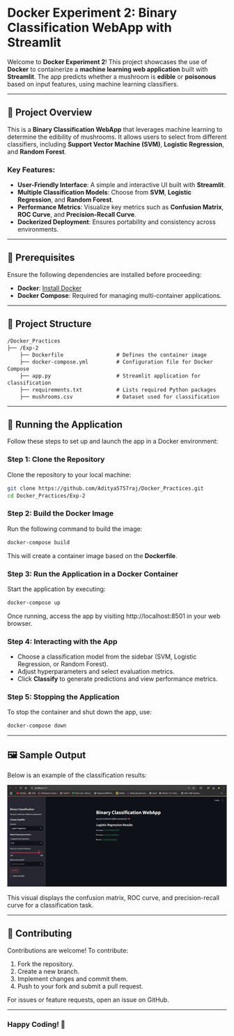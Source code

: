 # Docker Experiment 2: Binary Classification WebApp with Streamlit

Welcome to **Docker Experiment 2**! This project showcases the use of **Docker** to containerize a **machine learning web application** built with **Streamlit**. The app predicts whether a mushroom is **edible** or **poisonous** based on input features, using machine learning classifiers.

---

## 🚀 Project Overview

This is a **Binary Classification WebApp** that leverages machine learning to determine the edibility of mushrooms. It allows users to select from different classifiers, including **Support Vector Machine (SVM)**, **Logistic Regression**, and **Random Forest**.

### Key Features:
- **User-Friendly Interface**: A simple and interactive UI built with **Streamlit**.
- **Multiple Classification Models**: Choose from **SVM**, **Logistic Regression**, and **Random Forest**.
- **Performance Metrics**: Visualize key metrics such as **Confusion Matrix**, **ROC Curve**, and **Precision-Recall Curve**.
- **Dockerized Deployment**: Ensures portability and consistency across environments.

---

## 📝 Prerequisites

Ensure the following dependencies are installed before proceeding:

- **Docker**: [Install Docker](https://www.docker.com/get-started)
- **Docker Compose**: Required for managing multi-container applications.

---

## 📂 Project Structure

```plaintext
/Docker_Practices
├── /Exp-2
    ├── Dockerfile                 # Defines the container image
    ├── docker-compose.yml         # Configuration file for Docker Compose
    ├── app.py                     # Streamlit application for classification
    ├── requirements.txt           # Lists required Python packages
    ├── mushrooms.csv              # Dataset used for classification
```

---

## 🚀 Running the Application

Follow these steps to set up and launch the app in a Docker environment:

### Step 1: Clone the Repository

Clone the repository to your local machine:

```bash
git clone https://github.com/Aditya5757raj/Docker_Practices.git
cd Docker_Practices/Exp-2
```

### Step 2: Build the Docker Image

Run the following command to build the image:

```bash
docker-compose build
```

This will create a container image based on the **Dockerfile**.

### Step 3: Run the Application in a Docker Container

Start the application by executing:

```bash
docker-compose up
```

Once running, access the app by visiting http://localhost:8501 in your web browser.

### Step 4: Interacting with the App

- Choose a classification model from the sidebar (SVM, Logistic Regression, or Random Forest).
- Adjust hyperparameters and select evaluation metrics.
- Click **Classify** to generate predictions and view performance metrics.

### Step 5: Stopping the Application

To stop the container and shut down the app, use:

```bash
docker-compose down
```

---

## 🖼️ Sample Output

Below is an example of the classification results:

![Running Model](image.jpg)

This visual displays the confusion matrix, ROC curve, and precision-recall curve for a classification task.

---

## 🤝 Contributing

Contributions are welcome! To contribute:

1. Fork the repository.
2. Create a new branch.
3. Implement changes and commit them.
4. Push to your fork and submit a pull request.

For issues or feature requests, open an issue on GitHub.

---

### Happy Coding! 🎉


